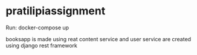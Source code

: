 # pratilipiassignment

Run: docker-compose up

booksapp is made using reat
content service and user service are created using django rest framework
